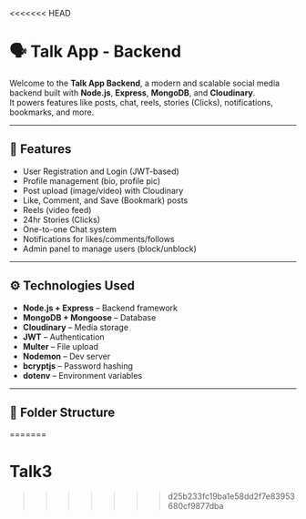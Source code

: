 <<<<<<< HEAD
# 🗣️ Talk App - Backend

Welcome to the **Talk App Backend**, a modern and scalable social media backend built with **Node.js**, **Express**, **MongoDB**, and **Cloudinary**.  
It powers features like posts, chat, reels, stories (Clicks), notifications, bookmarks, and more.

---

## 🚀 Features

- User Registration and Login (JWT-based)
- Profile management (bio, profile pic)
- Post upload (image/video) with Cloudinary
- Like, Comment, and Save (Bookmark) posts
- Reels (video feed)
- 24hr Stories (Clicks)
- One-to-one Chat system
- Notifications for likes/comments/follows
- Admin panel to manage users (block/unblock)

---

## ⚙️ Technologies Used

- **Node.js + Express** – Backend framework
- **MongoDB + Mongoose** – Database
- **Cloudinary** – Media storage
- **JWT** – Authentication
- **Multer** – File upload
- **Nodemon** – Dev server
- **bcryptjs** – Password hashing
- **dotenv** – Environment variables

---

## 📁 Folder Structure

=======
# Talk3
>>>>>>> d25b233fc19ba1e58dd2f7e83953680cf9877dba
